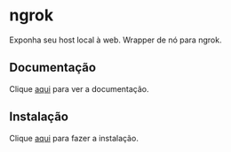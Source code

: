 # ngrok

Exponha seu host local à web. Wrapper de nó para ngrok.

## Documentação

Clique [aqui](https://github.com/bubenshchykov/ngrok) para ver a documentação.

## Instalação

Clique [aqui](https://www.npmjs.com/package/ngrok) para fazer a instalação.
